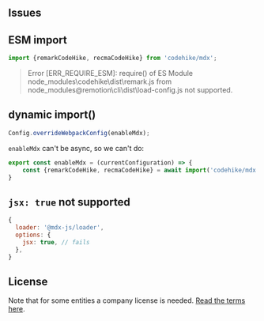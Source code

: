 ## Issues

## ESM import

```js enable-mdx.js
import {remarkCodeHike, recmaCodeHike} from 'codehike/mdx';
```

> Error [ERR_REQUIRE_ESM]: require() of ES Module node_modules\codehike\dist\remark.js from node_modules\@remotion\cli\dist\load-config.js not supported.

## dynamic import()

```js remotion.config.js
Config.overrideWebpackConfig(enableMdx);
```

`enableMdx` can't be async, so we can't do:

```js enable-mdx.js
export const enableMdx = (currentConfiguration) => {
	const {remarkCodeHike, recmaCodeHike} = await import('codehike/mdx');
}
```

## `jsx: true` not supported

```js enable-mdx.js
{
  loader: '@mdx-js/loader',
  options: {
    jsx: true, // fails
  },
}
```

## License

Note that for some entities a company license is needed. [Read the terms here](https://github.com/JonnyBurger/remotion/blob/main/LICENSE.md).
